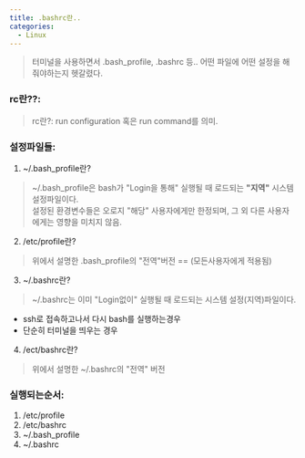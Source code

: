 ```yaml
---
title: .bashrc란..  
categories: 
  - Linux
---
```


> 터미널을 사용하면서 .bash_profile, .bashrc 등.. 어떤 파일에 어떤 설정을 해줘야하는지 헷갈렸다.
 
### rc란??:
> rc란?: run configuration 혹은 run command를 의미.


### 설정파일들:
1. ~/.bash_profile란?
> ~/.bash_profile은 bash가 "Login을 통해" 실행될 때 로드되는 <b>"지역"</b> 시스템 설정파일이다.<br> 설정된 환경변수들은 오로지 "해당" 사용자에게만 한정되며, 그 외 다른 사용자에게는 영향을 미치지 않음.

2. /etc/profile란?
> 위에서 설명한 .bash_profile의 "전역"버전 == (모든사용자에게 적용됨)

3.  ~/.bashrc란?
> ~/.bashrc는 이미 "Login없이" 실행될 때 로드되는 시스템 설정(지역)파일이다.<br>
-  ssh로 접속하고나서 다시 bash를 실행하는경우
-  단순히 터미널을 띄우는 경우

4. /ect/bashrc란?
> 위에서 설명한 ~/.bashrc의 "전역" 버전

### 실행되는순서: 
1. /etc/profile
2. /etc/bashrc
3. ~/.bash_profile
4. ~/.bashrc

